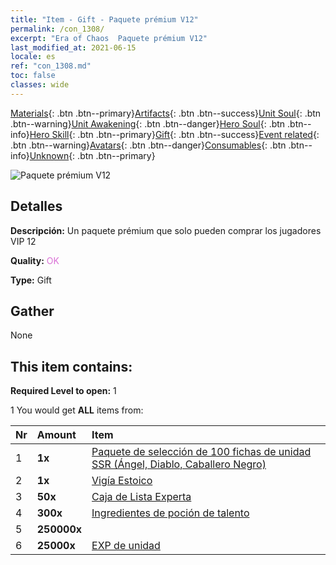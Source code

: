 ```yaml
---
title: "Item - Gift - Paquete prémium V12"
permalink: /con_1308/
excerpt: "Era of Chaos  Paquete prémium V12"
last_modified_at: 2021-06-15
locale: es
ref: "con_1308.md"
toc: false
classes: wide
---
```

 [Materials](/ItemsES/){: .btn .btn--primary}[Artifacts](/ItemsES/Artifacts/){: .btn .btn--success}[Unit Soul](/ItemsES/UnitSoul/){: .btn .btn--warning}[Unit Awakening](/ItemsES/UnitAwakening/){: .btn .btn--danger}[Hero Soul](/ItemsES/HeroSoul/){: .btn .btn--info}[Hero Skill](/ItemsES/HeroSkill/){: .btn .btn--primary}[Gift](/ItemsES/Gift/){: .btn .btn--success}[Event related](/ItemsES/Events/){: .btn .btn--warning}[Avatars](/ItemsES/Avatars/){: .btn .btn--danger}[Consumables](/ItemsES/Consumables/){: .btn .btn--info}[Unknown](/ItemsES/Unknown/){: .btn .btn--primary}

 ![Paquete prémium V12](/images/t/i_905012.png)

## Detalles
 **Descripción:** Un paquete prémium que solo pueden comprar los jugadores VIP 12

 **Quality:** <span style="color: #DA70D6">OK</span>

 **Type:** Gift

## Gather

  None

## This item contains:

 **Required Level to open:** 1

 1 You would get **ALL** items  from:

  | Nr | Amount |     Item    |
  |:---|:-------|:------------|
  | 1 |  **1x** | [Paquete de selección de 100 fichas de unidad SSR (Ángel, Diablo, Caballero Negro)](/ItemsES/con_1321/) |  | 
  | 2 |  **1x** | [Vigía Estoico](/ItemsES/art_133/) |  | 
  | 3 |  **50x** | [Caja de Lista Experta](/ItemsES/con_776/) |  | 
  | 4 |  **300x** | [Ingredientes de poción de talento](/ItemsES/con_1120/) |  | 
  | 5 |  **250000x** | <i class="fas fa-coins"/> |  | 
  | 6 |  **25000x** | [EXP de unidad](/ItemsES/con_902/) |  | 
